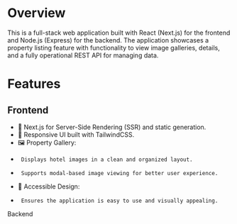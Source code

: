 # Overview #
This is a full-stack web application built with React (Next.js) for the frontend and Node.js (Express) for the backend. The application showcases a property listing feature with functionality to view image galleries, details, and a fully operational REST API for managing data.

# Features #
## Frontend ##
- 🚀 Next.js for Server-Side Rendering (SSR) and static generation.
- 📱 Responsive UI built with TailwindCSS.
- 🖼️ Property Gallery:
-      Displays hotel images in a clean and organized layout.
-      Supports modal-based image viewing for better user experience.
- 🎨 Accessible Design:
-      Ensures the application is easy to use and visually appealing.
Backend
